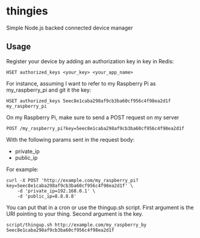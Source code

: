 thingies
========

Simple Node.js backed connected device manager

## Usage

Register your device by adding an authorization key in key in Redis:

    HSET authorized_keys <your_key> <your_app_name>
    
For instance, assuming I want to refer to my Raspberry Pi as my_raspberry_pi and 
git it the key:

    HSET authorized_keys 5eec8e1caba298af9cb3ba60cf956c4f98ea2d1f my_raspberry_pi
    
On my Raspberry Pi, make sure to send a POST request on my server

    POST /my_raspberry_pi?key=5eec8e1caba298af9cb3ba60cf956c4f98ea2d1f
    
With the following params sent in the request body:

* private_ip
* public_ip

For example:

    curl -X POST 'http://example.com/my_raspberry_pi?key=5eec8e1caba298af9cb3ba60cf956c4f98ea2d1f' \
        -d 'private_ip=192.168.0.1' \
        -d 'public_ip=8.8.8.8'

You can put that in a cron or use the thingup.sh script. First argument is the URI pointing to your 
thing. Second argument is the key.

    script/thingup.sh http://example.com/my_raspberry_by 5eec8e1caba298af9cb3ba60cf956c4f98ea2d1f
